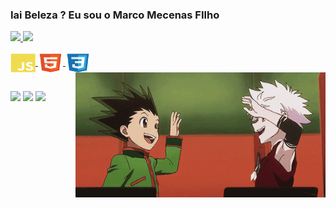 ### Iai Beleza ? Eu sou o Marco Mecenas FIlho


<div>
  <a href="https://github.com/MarcoMecenasFilho">
  <img height="180em" src="https://github-readme-stats.vercel.app/api?username=MarcoMecenasFilho&show_icons=true&theme=midnight-purple&include_all_commits=true&count_private=true"/>
  <img height="180em" src="https://github-readme-stats.vercel.app/api/top-langs/?username=MarcoMecenasFilho&layout=compact&langs_count=7&theme=midnight-purple"/>
</div>
<div style="display: inline_block"><br>
  <img align="center" alt="marco-Js" height="30" width="40" src="https://raw.githubusercontent.com/devicons/devicon/master/icons/javascript/javascript-plain.svg">
  <img align="center" alt="marco-HTML" height="30" width="40" src="https://raw.githubusercontent.com/devicons/devicon/master/icons/html5/html5-original.svg">
  <img align="center" alt="marco-CSS" height="30" width="40" src="https://raw.githubusercontent.com/devicons/devicon/00f02ef57fb7601fd1ddcc2fe6fe670fef3ae3e4/icons/css3/css3-original.svg">
  <img align="right" height="200" width="400" alt="hunter" src="hunter.gif">
</div>

##

<div> 
  <a href="https://www.instagram.com/marcomecenasfilho/" target="_blank"><img src="https://img.shields.io/badge/-Instagram-%23E4405F?style=for-the-badge&logo=instagram&logoColor=white" target="_blank"></a> 
  <a href = "mailto:marcomecenasfilho@gmail.com"><img src="https://img.shields.io/badge/-Gmail-%23333?style=for-the-badge&logo=gmail&logoColor=white" target="_blank"></a>
  <a href="https://www.linkedin.com/in/marcomecenasfilho/" target="_blank"><img src="https://img.shields.io/badge/-LinkedIn-%230077B5?style=for-the-badge&logo=linkedin&logoColor=white" target="_blank"></a> 

